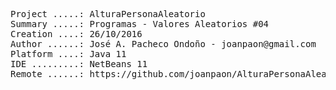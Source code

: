 <pre>

Project .....: AlturaPersonaAleatorio
Summary .....: Programas - Valores Aleatorios #04
Creation ....: 26/10/2016
Author ......: José A. Pacheco Ondoño - joanpaon@gmail.com
Platform ....: Java 11
IDE .........: NetBeans 11
Remote ......: https://github.com/joanpaon/AlturaPersonaAleatorio.git

</pre>

